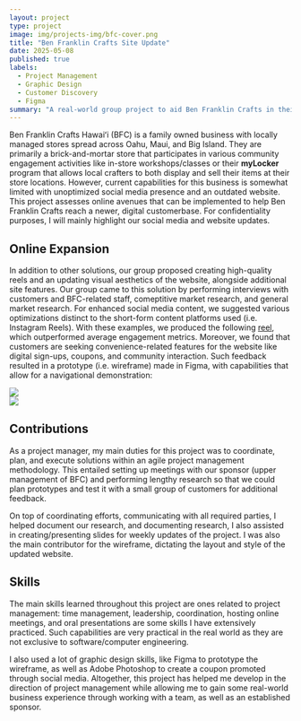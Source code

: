 ```yaml
---
layout: project
type: project
image: img/projects-img/bfc-cover.png
title: "Ben Franklin Crafts Site Update"
date: 2025-05-08
published: true
labels:
  - Project Management
  - Graphic Design
  - Customer Discovery
  - Figma
summary: "A real-world group project to aid Ben Franklin Crafts in their expansion of current digital platforms."
---
```


Ben Franklin Crafts Hawaiʻi (BFC) is a family owned business with locally managed stores spread across Oahu, Maui, and Big Island. They are primarily a brick-and-mortar store that participates in various community engagement activities like in-store workshops/classes or their **myLocker** program that allows local crafters to both display and sell their items at their store locations. However, current capabilities for this business is somewhat limited with unoptimized social media presence and an outdated website. This project assesses online avenues that can be implemented to help Ben Franklin Crafts reach a newer, digital customerbase. For confidentiality purposes, I will mainly highlight our social media and website updates.

## Online Expansion
In addition to other solutions, our group proposed creating high-quality reels and an updating visual aesthetics of the website, alongside additional site features. Our group came to this solution by performing interviews with customers and BFC-related staff, comeptitive market research, and general market research. For enhanced social media content, we suggested various optimizations distinct to the short-form content platforms used (i.e. Instagram Reels). With these examples, we produced the following [reel](https://www.instagram.com/reel/DGj-QtEyde1/), which outperformed average engagement metrics. Moreover, we found that customers are seeking convenience-related features for the website like digital sign-ups, coupons, and community interaction. Such feedback resulted in a prototype (i.e. wireframe) made in Figma, with capabilities that allow for a navigational demonstration:

<div class="row">
  <div class="col">
    <img class="img-fluid" src="../img/projects-img/bfc-home.png">
  </div>

  <div class="col">
    <img class="img-fluid" src="../img/projects-img/bfc-projects.png">
  </div>
</div>

## Contributions
As a project manager, my main duties for this project was to coordinate, plan, and execute solutions within an agile project management methodology. This entailed setting up meetings with our sponsor (upper management of BFC) and performing lengthy research so that we could plan prototypes and test it with a small group of customers for additional feedback.

On top of coordinating efforts, communicating with all required parties, I helped document our research, and documenting research, I also assisted in creating/presenting slides for weekly updates of the project. I was also the main contributor for the wireframe, dictating the layout and style of the updated website. 

## Skills
The main skills learned throughout this project are ones related to project management: time management, leadership, coordination, hosting online meetings, and oral presentations are some skills I have extensively practiced. Such capabilities are very practical in the real world as they are not exclusive to software/computer engineering.

I also used a lot of graphic design skills, like Figma to prototype the wireframe, as well as Adobe Photoshop to create a coupon promoted through social media. Altogether, this project has helped me develop in the direction of project management while allowing me to gain some real-world business experience through working with a team, as well as an established sponsor.
